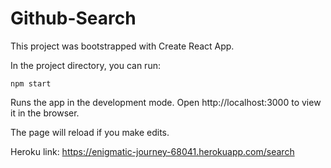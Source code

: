 # Github-Search

This project was bootstrapped with Create React App.

In the project directory, you can run:

```npm start```

Runs the app in the development mode.
Open http://localhost:3000 to view it in the browser.

The page will reload if you make edits.


Heroku link: https://enigmatic-journey-68041.herokuapp.com/search
